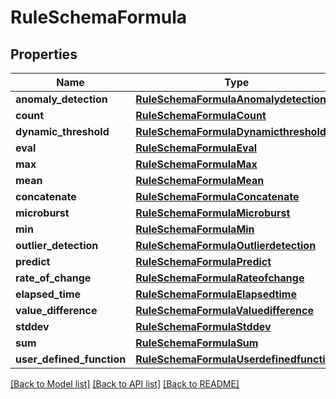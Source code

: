 # RuleSchemaFormula

## Properties
Name | Type | Description | Notes
------------ | ------------- | ------------- | -------------
**anomaly_detection** | [**RuleSchemaFormulaAnomalydetection**](RuleSchemaFormulaAnomalydetection.md) |  | [optional] 
**count** | [**RuleSchemaFormulaCount**](RuleSchemaFormulaCount.md) |  | [optional] 
**dynamic_threshold** | [**RuleSchemaFormulaDynamicthreshold**](RuleSchemaFormulaDynamicthreshold.md) |  | [optional] 
**eval** | [**RuleSchemaFormulaEval**](RuleSchemaFormulaEval.md) |  | [optional] 
**max** | [**RuleSchemaFormulaMax**](RuleSchemaFormulaMax.md) |  | [optional] 
**mean** | [**RuleSchemaFormulaMean**](RuleSchemaFormulaMean.md) |  | [optional] 
**concatenate** | [**RuleSchemaFormulaConcatenate**](RuleSchemaFormulaConcatenate.md) |  | [optional] 
**microburst** | [**RuleSchemaFormulaMicroburst**](RuleSchemaFormulaMicroburst.md) |  | [optional] 
**min** | [**RuleSchemaFormulaMin**](RuleSchemaFormulaMin.md) |  | [optional] 
**outlier_detection** | [**RuleSchemaFormulaOutlierdetection**](RuleSchemaFormulaOutlierdetection.md) |  | [optional] 
**predict** | [**RuleSchemaFormulaPredict**](RuleSchemaFormulaPredict.md) |  | [optional] 
**rate_of_change** | [**RuleSchemaFormulaRateofchange**](RuleSchemaFormulaRateofchange.md) |  | [optional] 
**elapsed_time** | [**RuleSchemaFormulaElapsedtime**](RuleSchemaFormulaElapsedtime.md) |  | [optional] 
**value_difference** | [**RuleSchemaFormulaValuedifference**](RuleSchemaFormulaValuedifference.md) |  | [optional] 
**stddev** | [**RuleSchemaFormulaStddev**](RuleSchemaFormulaStddev.md) |  | [optional] 
**sum** | [**RuleSchemaFormulaSum**](RuleSchemaFormulaSum.md) |  | [optional] 
**user_defined_function** | [**RuleSchemaFormulaUserdefinedfunction**](RuleSchemaFormulaUserdefinedfunction.md) |  | [optional] 

[[Back to Model list]](../README.md#documentation-for-models) [[Back to API list]](../README.md#documentation-for-api-endpoints) [[Back to README]](../README.md)


